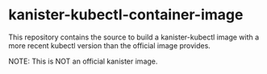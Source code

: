 # kanister-kubectl-container-image

This repository contains the source to build a kanister-kubectl image with a more recent kubectl version than the official image provides.

NOTE: This is NOT an official kanister image.
